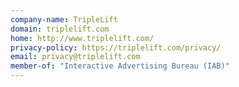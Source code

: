 ```yaml
---
company-name: TripleLift
domain: triplelift.com
home: http://www.triplelift.com/
privacy-policy: https://triplelift.com/privacy/
email: privacy@triplelift.com
member-of: "Interactive Advertising Bureau (IAB)"
---
```




